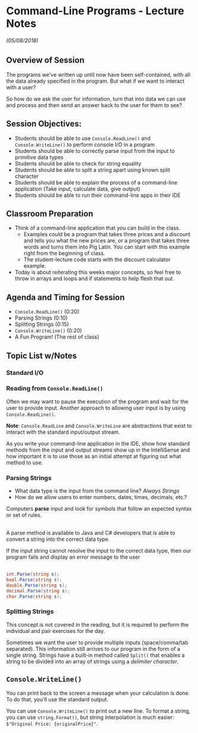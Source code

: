 <link rel="stylesheet" type="text/css" media="all" href="./styles/style.css" />

# Command-Line Programs - Lecture Notes
###### (05/08/2018)

## **Overview of Session**

The programs we've written up until now have been self-contained, with all the data already specified in the program. But what if we want to interact with a user?

So how do we ask the user for information, turn that into data we can use and process and then send an answer back to the user for them to see?

## **Session Objectives:**

* Students should be able to use `Console.ReadLine()` and `Console.WriteLine()` to perform console I/O in a program
* Students should be able to correctly parse input from the input to primitive data types
* Students should be able to check for string equality
* Students should be able to split a string apart using known split character
* Students should be able to explain the process of a command-line application (Take input, calculate data, give output)
* Students should be able to run their command-line apps in their IDE

## Classroom Preparation

* Think of a command-line application that you can build in the class.
    * Examples could be a program that takes three prices and a discount and tells you what the new prices are, or a program that takes three words and turns them into Pig Latin. You can start with this example right from the beginning of class.
    * The student-lecture code starts with the discount calculator example.
* Today is about reiterating this weeks major concepts, so feel free to throw in arrays and loops and if statements to help flesh that out.

## **Agenda and Timing for Session**

* `Console.ReadLine()` (0:20)
* Parsing Strings (0:10)
* Splitting Strings (0:15)
* `Console.WriteLine()` (0:20)
* A Fun Program! (The rest of class)

## **Topic List w/Notes**

### Standard I/O

### Reading from `Console.ReadLine()`

Often we may want to pause the execution of the program and wait for the user to provide input. Another approach to allowing user input is by using `Console.ReadLine()`.

**Note**: `Console.ReadLine` and `Console.WriteLine` are abstractions that exist to interact with the standard input/output stream.

<div class="note instructorDirective">

As you write your command-line application in the IDE, show how standard methods from the input and output streams show up in the IntelliSense and how important it is to use those as an initial attempt at figuring out what method to use.

</div>

### Parsing Strings

* What data type is the input from the command line? *Always Strings*
* How do we allow users to enter numbers, dates, times, decimals, etc.?

<div class="definition note">Computers <strong>parse</strong> input and look for symbols that follow an expected syntax or set of rules.</div><br/>

A parse method is available to Java and C# developers that is able to convert a string into the correct data type.

<div class="caution note">If the input string cannot resolve the input to the correct data type, then our program fails and display an error message to the user</div><br/>

``` csharp
int.Parse(string s);
bool.Parse(string s);
double.Parse(string s);
decimal.Parse(string s);
char.Parse(string s);
```

### Splitting Strings

This concept is not covered in the reading, but it is required to perform the individual and pair exercises for the day.

Sometimes we want the user to provide multiple inputs (space/comma/tab separated). This information still arrives to our program in the form of a single string. Strings have a built-in method called `Split()` that enables a string to be divided into an array of strings using a *delimiter character*.

## `Console.WriteLine()`

You can print back to the screen a message when your calculation is done. To do that, you'll use the standard output.

You can use `Console.WriteLine()` to print out a new line. To format a string, you can use `string.Format()`, but string interpolation is much easier: `$"Original Price: {originalPrice}"`.
